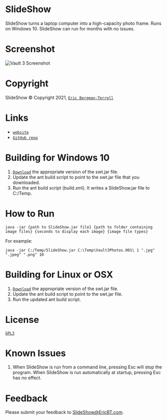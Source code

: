 # SlideShow

SlideShow turns a laptop computer into a high-capacity photo frame. Runs on Windows 10. SlideShow can run for months with no issues.

# Screenshot

![`Vault 3 Screenshot`](https://ericbt.com/uploaded_images/photoframe.jpg "SlideShow")

# Copyright

SlideShow &#169; Copyright 2021, [`Eric Bergman-Terrell`](https://www.ericbt.com)

# Links

* [`website`](https://ericbt.com/)
* [`GitHub repo`](https://github.com/EricTerrell/SlideShow)

# Building for Windows 10

1. [`Download`](https://archive.eclipse.org/eclipse/downloads/drops4/R-4.18-202012021800/) the appropriate version of the swt.jar file.
1. Update the ant build script to point to the swt.jar file that you downloaded.
1. Run the ant build script (build.xml). It writes a SlideShow.jar file to C:/Temp.

# How to Run

```
java -jar {path to SlideShow.jar file} {path to folder containing image files} {seconds to display each image} {image file types}
```

For example:

```
java -jar C:/Temp/SlideShow.jar C:\Temp\Vault3Photos.001\ 1 ".jpg" ".jpeg" ".png" 10
```

# Building for Linux or OSX

1. [`Download`](https://archive.eclipse.org/eclipse/downloads/drops4/R-4.18-202012021800/) the appropriate version of the swt.jar file.
1. Update the ant build script to point to the swt.jar file.
1. Run the updated ant build script.

# License

[`GPL3`](https://www.gnu.org/licenses/gpl-3.0.en.html)

# Known Issues

1. When SlideShow is run from a command line, pressing Esc will stop the program. When SlideShow is run automatically at startup, pressing Esc has no effect.

# Feedback

Please submit your feedback to [SlideShow@EricBT.com](mailto:SlideShow@EricBT.com).